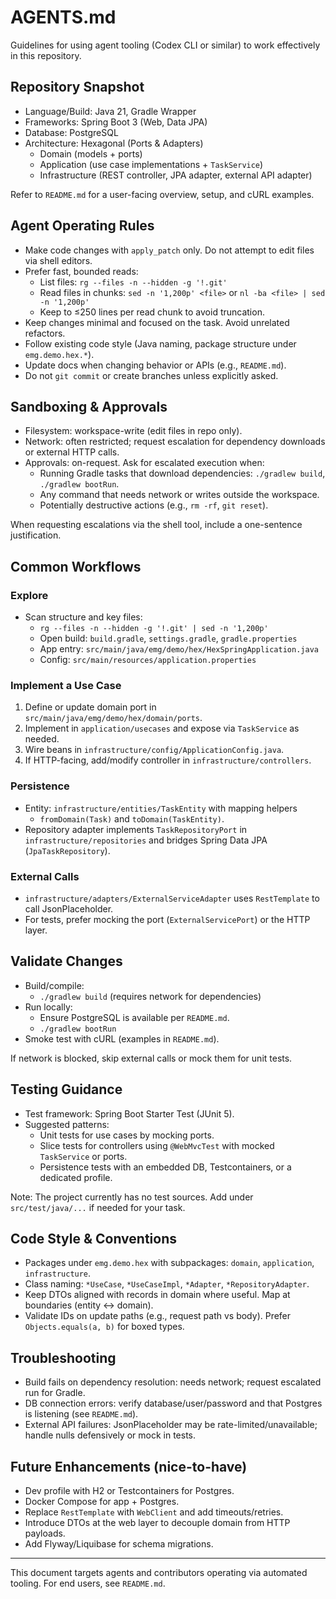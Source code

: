 # AGENTS.md

Guidelines for using agent tooling (Codex CLI or similar) to work effectively in this repository.

## Repository Snapshot
- Language/Build: Java 21, Gradle Wrapper
- Frameworks: Spring Boot 3 (Web, Data JPA)
- Database: PostgreSQL
- Architecture: Hexagonal (Ports & Adapters)
  - Domain (models + ports)
  - Application (use case implementations + `TaskService`)
  - Infrastructure (REST controller, JPA adapter, external API adapter)

Refer to `README.md` for a user-facing overview, setup, and cURL examples.

## Agent Operating Rules
- Make code changes with `apply_patch` only. Do not attempt to edit files via shell editors.
- Prefer fast, bounded reads:
  - List files: `rg --files -n --hidden -g '!.git'`
  - Read files in chunks: `sed -n '1,200p' <file>` or `nl -ba <file> | sed -n '1,200p'`
  - Keep to ≤250 lines per read chunk to avoid truncation.
- Keep changes minimal and focused on the task. Avoid unrelated refactors.
- Follow existing code style (Java naming, package structure under `emg.demo.hex.*`).
- Update docs when changing behavior or APIs (e.g., `README.md`).
- Do not `git commit` or create branches unless explicitly asked.

## Sandboxing & Approvals
- Filesystem: workspace-write (edit files in repo only).
- Network: often restricted; request escalation for dependency downloads or external HTTP calls.
- Approvals: on-request. Ask for escalated execution when:
  - Running Gradle tasks that download dependencies: `./gradlew build`, `./gradlew bootRun`.
  - Any command that needs network or writes outside the workspace.
  - Potentially destructive actions (e.g., `rm -rf`, `git reset`).

When requesting escalations via the shell tool, include a one-sentence justification.

## Common Workflows

### Explore
- Scan structure and key files:
  - `rg --files -n --hidden -g '!.git' | sed -n '1,200p'`
  - Open build: `build.gradle`, `settings.gradle`, `gradle.properties`
  - App entry: `src/main/java/emg/demo/hex/HexSpringApplication.java`
  - Config: `src/main/resources/application.properties`

### Implement a Use Case
1) Define or update domain port in `src/main/java/emg/demo/hex/domain/ports`.
2) Implement in `application/usecases` and expose via `TaskService` as needed.
3) Wire beans in `infrastructure/config/ApplicationConfig.java`.
4) If HTTP-facing, add/modify controller in `infrastructure/controllers`.

### Persistence
- Entity: `infrastructure/entities/TaskEntity` with mapping helpers
  - `fromDomain(Task)` and `toDomain(TaskEntity)`.
- Repository adapter implements `TaskRepositoryPort` in `infrastructure/repositories` and bridges Spring Data JPA (`JpaTaskRepository`).

### External Calls
- `infrastructure/adapters/ExternalServiceAdapter` uses `RestTemplate` to call JsonPlaceholder.
- For tests, prefer mocking the port (`ExternalServicePort`) or the HTTP layer.

## Validate Changes
- Build/compile:
  - `./gradlew build` (requires network for dependencies)
- Run locally:
  - Ensure PostgreSQL is available per `README.md`.
  - `./gradlew bootRun`
- Smoke test with cURL (examples in `README.md`).

If network is blocked, skip external calls or mock them for unit tests.

## Testing Guidance
- Test framework: Spring Boot Starter Test (JUnit 5).
- Suggested patterns:
  - Unit tests for use cases by mocking ports.
  - Slice tests for controllers using `@WebMvcTest` with mocked `TaskService` or ports.
  - Persistence tests with an embedded DB, Testcontainers, or a dedicated profile.

Note: The project currently has no test sources. Add under `src/test/java/...` if needed for your task.

## Code Style & Conventions
- Packages under `emg.demo.hex` with subpackages: `domain`, `application`, `infrastructure`.
- Class naming: `*UseCase`, `*UseCaseImpl`, `*Adapter`, `*RepositoryAdapter`.
- Keep DTOs aligned with records in domain where useful. Map at boundaries (entity ↔ domain).
- Validate IDs on update paths (e.g., request path vs body). Prefer `Objects.equals(a, b)` for boxed types.

## Troubleshooting
- Build fails on dependency resolution: needs network; request escalated run for Gradle.
- DB connection errors: verify database/user/password and that Postgres is listening (see `README.md`).
- External API failures: JsonPlaceholder may be rate-limited/unavailable; handle nulls defensively or mock in tests.

## Future Enhancements (nice-to-have)
- Dev profile with H2 or Testcontainers for Postgres.
- Docker Compose for app + Postgres.
- Replace `RestTemplate` with `WebClient` and add timeouts/retries.
- Introduce DTOs at the web layer to decouple domain from HTTP payloads.
- Add Flyway/Liquibase for schema migrations.

---
This document targets agents and contributors operating via automated tooling. For end users, see `README.md`.

